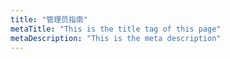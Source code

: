 ```yaml
---
title: "管理员指南"
metaTitle: "This is the title tag of this page"
metaDescription: "This is the meta description"
---
```


